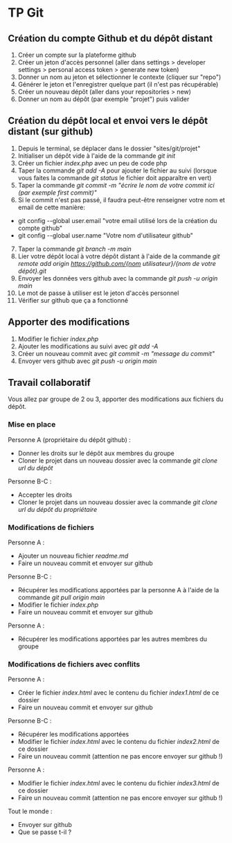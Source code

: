 # TP Git

## Création du compte Github et du dépôt distant

1. Créer un compte sur la plateforme github
2. Créer un jeton d'accès personnel (aller dans settings > developer settings > personal access token > generate new token)
3. Donner un nom au jeton et sélectionner le contexte (cliquer sur "repo")
4. Générer le jeton et l'enregistrer quelque part (il n'est pas récupérable)
5. Créer un nouveau dépôt (aller dans your repositories > new)
6. Donner un nom au dépôt (par exemple "projet") puis valider

## Création du dépôt local et envoi vers le dépôt distant (sur github)

1. Depuis le terminal, se déplacer dans le dossier "sites/git/projet"
2. Initialiser un dépôt vide à l'aide de la commande *git init*
3. Créer un fichier *index.php* avec un peu de code php
4. Taper la commande *git add -A* pour ajouter le fichier au suivi (lorsque vous faites la commande *git status* le fichier doit apparaître en vert)
5. Taper la commande *git commit -m "écrire le nom de votre commit ici (par exemple first commit)"*
6. Si le commit n'est pas passé, il faudra peut-être renseigner votre nom et email de cette manière:
  * git config --global user.email "votre email utilisé lors de la création du compte github"
  * git config --global user.name "Votre nom d'utilisateur github"
7. Taper la commande *git branch -m main*
8. Lier votre dépôt local à votre dépôt distant à l'aide de la commande *git remote add origin https://github.com/{nom utilisateur}/{nom de votre dépôt}.git*
9. Envoyer les données vers github avec la commande *git push -u origin main*
10. Le mot de passe à utiliser est le jeton d'accès personnel
11. Vérifier sur github que ça a fonctionné

## Apporter des modifications

1. Modifier le fichier *index.php*
2. Ajouter les modifications au suivi avec *git add -A*
3. Créer un nouveau commit avec *git commit -m "message du commit"*
4. Envoyer vers github avec *git push -u origin main*

## Travail collaboratif

Vous allez par groupe de 2 ou 3, apporter des modifications aux fichiers du dépôt.

### Mise en place

Personne A (propriétaire du dépôt github) :
* Donner les droits sur le dépôt aux membres du groupe
* Cloner le projet dans un nouveau dossier avec la commande *git clone url du dépôt*

Personne B-C :
* Accepter les droits
* Cloner le projet dans un nouveau dossier avec la commande *git clone url du dépôt du propriétaire*

### Modifications de fichiers

Personne A :
* Ajouter un nouveau fichier *readme.md*
* Faire un nouveau commit et envoyer sur github

Personne B-C :
* Récupérer les modifications apportées par la personne A à l'aide de la commande *git pull origin main*
* Modifier le fichier *index.php*
* Faire un nouveau commit et envoyer sur github

Personne A :
* Récupérer les modifications apportées par les autres membres du groupe

### Modifications de fichiers avec conflits

Personne A :
* Créer le fichier *index.html* avec le contenu du fichier *index1.html* de ce dossier
* Faire un nouveau commit et envoyer sur github

Personne B-C :
* Récupérer les modifications apportées
* Modifier le fichier *index.html* avec le contenu du fichier *index2.html* de ce dossier
* Faire un nouveau commit (attention ne pas encore envoyer sur github !)

Personne A :
* Modifier le fichier *index.html* avec le contenu du fichier *index3.html* de ce dossier
* Faire un nouveau commit (attention ne pas encore envoyer sur github !)

Tout le monde :
* Envoyer sur github
* Que se passe t-il ?